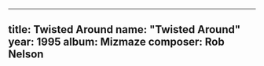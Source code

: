 
---
title: Twisted Around
name: "Twisted Around"
year:  1995
album: Mizmaze
composer: Rob Nelson
---
